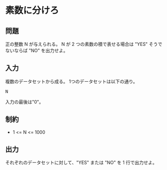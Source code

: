 # 素数に分けろ

## 問題

正の整数 N が与えられる。
N が 2 つの素数の積で表せる場合は "YES" そうでないならば "NO" を出力せよ。

## 入力

複数のデータセットから成る。
1つのデータセットは以下の通り。

<pre>
N
</pre>

入力の最後は"0"。

## 制約

* 1 <= N <= 1000

## 出力

それぞれのデータセットに対して、"YES" または "NO" を 1 行で出力せよ。
